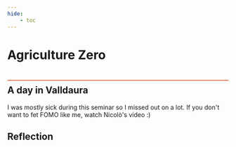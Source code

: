 ```yaml
---
hide:
    - toc
---
```


# Agriculture Zero
<div style="height:2px; background-color: #E17858; margin-top: 40px; margin-bottom: -20px;"></div>

## A day in Valldaura


I was mostly sick during this seminar so I missed out on a lot. If you don't want to fet FOMO like me, watch Nicolò's video :)

## Reflection
